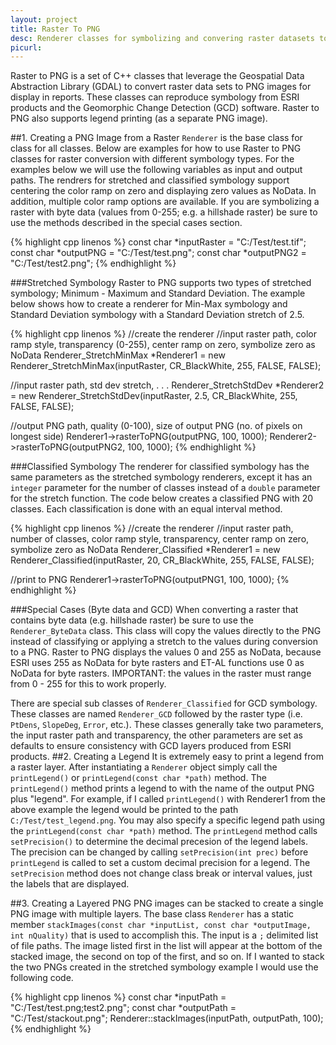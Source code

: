 ```yaml
---
layout: project
title: Raster To PNG
desc: Renderer classes for symbolizing and convering raster datasets to PNG images in C++
picurl:
---
```

Raster to PNG is a set of C++ classes that leverage the Geospatial Data Abstraction Library (GDAL) to convert raster data sets to PNG images for display in reports. These classes can reproduce symbology from ESRI products and the Geomorphic Change Detection (GCD) software. Raster to PNG also supports legend printing (as a separate PNG image).

##1. Creating a PNG Image from a Raster
`Renderer` is the base class for class for all classes. Below are examples for how to use Raster to PNG classes for raster conversion with different symbology types. For the examples below we will use the following variables as input and output paths. The rendrers for stretched and classified symbology support centering the color ramp on zero and displaying zero values as NoData. In addition, multiple color ramp options are available. If you are symbolizing a raster with byte data (values from 0-255; e.g. a hillshade raster) be sure to use the methods described in the special cases section.

{% highlight cpp linenos %}
const char *inputRaster = "C:/Test/test.tif";
const char *outputPNG = "C:/Test/test.png";
const char *outputPNG2 = "C:/Test/test2.png";
{%  endhighlight %}
 
###Stretched Symbology
Raster to PNG supports two types of stretched symbology; Minimum - Maximum and Standard Deviation. The example below shows how to create a renderer for Min-Max symbology and Standard Deviation symbology with a Standard Deviation stretch of 2.5.

{% highlight cpp linenos %}
//create the renderer
//input raster path, color ramp style, transparency (0-255), center ramp on zero, symbolize zero as NoData
Renderer_StretchMinMax *Renderer1 = new Renderer_StretchMinMax(inputRaster, CR_BlackWhite, 255, FALSE, FALSE);

//input raster path, std dev stretch, . . . 
Renderer_StretchStdDev *Renderer2 = new Renderer_StretchStdDev(inputRaster, 2.5, CR_BlackWhite, 255, FALSE, FALSE);

//output PNG path, quality (0-100), size of output PNG (no. of pixels on longest side)
Renderer1->rasterToPNG(outputPNG, 100, 1000);
Renderer2->rasterToPNG(outputPNG2, 100, 1000);
{%  endhighlight %}
   
###Classified Symbology
The renderer for classified symbology has the same parameters as the stretched symbology renderers, except it has an `integer` parameter for the number of classes instead of a `double` parameter for the stretch function. The code below creates a classified PNG with 20 classes. Each classification is done with an equal interval method.

{% highlight cpp linenos %}
//create the renderer
//input raster path, number of classes, color ramp style, transparency, center ramp on zero, symbolize zero as NoData
Renderer_Classified *Renderer1 = new Renderer_Classified(inputRaster, 20, CR_BlackWhite, 255, FALSE, FALSE);

//print to PNG
Renderer1->rasterToPNG(outputPNG1, 100, 1000);
{%  endhighlight %}

###Special Cases (Byte data and GCD)
When converting a raster that contains byte data (e.g. hillshade raster) be sure to use the `Renderer_ByteData` class. This class will copy the values directly to the PNG instead of classifying or applying a stretch to the values during conversion to a PNG. Raster to PNG displays the values 0 and 255 as NoData, because ESRI uses 255 as NoData for byte rasters and ET-AL functions use 0 as NoData for byte rasters. IMPORTANT: the values in the raster must range from 0 - 255 for this to work properly.

There are special sub classes of `Renderer_Classified` for GCD symbology. These classes are named `Renderer_GCD` followed by the raster type (i.e. `PtDens`, `SlopeDeg`, `Error`, etc.). These classes generally take two parameters, the input raster path and transparency, the other parameters are set as defaults to ensure consistency with GCD layers produced from ESRI products.
##2. Creating a Legend
It is extremely easy to print a legend from a raster layer. After instantiating a `Renderer` object simply call the `printLegend()` or `printLegend(const char *path)` method. The `printLegend()` method prints a legend to with the name of the output PNG plus "legend". For example, if I called `printLegend()` with Renderer1 from the above example the legend would be printed to the path `C:/Test/test_legend.png`. You may also specify a specific legend path using the `printLegend(const char *path)` method. The `printLegend` method calls `setPrecision()` to determine the decimal precesion of the legend labels. The precision can be changed by calling `setPrecision(int prec)` before `printLegend` is called to set a custom decimal precision for a legend. The `setPrecision` method does not change class break or interval values, just the labels that are displayed.

##3. Creating a Layered PNG
PNG images can be stacked to create a single PNG image with multiple layers. The base class `Renderer` has a static member `stackImages(const char *inputList, const char *outputImage, int nQuality)` that is used to accomplish this. The input is a `;` delimited list of file paths. The image listed first in the list will appear at the bottom of the stacked image, the second on top of the first, and so on. If I wanted to stack the two PNGs created in the stretched symbology example I would use the following code.

{% highlight cpp linenos %}
const char *inputPath = "C:/Test/test.png;test2.png";
const char *outputPath = "C:/Test/stackout.png";
Renderer::stackImages(inputPath, outputPath, 100);
{%  endhighlight %}